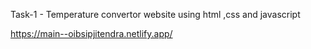 Task-1 - Temperature convertor website using html ,css and javascript 

https://main--oibsipjitendra.netlify.app/